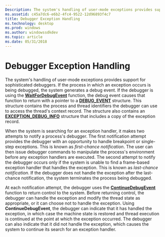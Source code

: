 ```yaml
---
Description: The system's handling of user-mode exceptions provides support for sophisticated debuggers.
ms.assetid: c45a7dc6-e6b2-4fc4-9522-12d96893f4c7
title: Debugger Exception Handling
ms.technology: desktop
ms.prod: windows
ms.author: windowssdkdev
ms.topic: article
ms.date: 05/31/2018
---
```


# Debugger Exception Handling

The system's handling of user-mode exceptions provides support for sophisticated debuggers. If the process in which an exception occurs is being debugged, the system generates a debug event. If the debugger is using the [**WaitForDebugEvent**](https://msdn.microsoft.com/en-us/library/ms681423(v=VS.85).aspx) function, the debug event causes that function to return with a pointer to a [**DEBUG\_EVENT**](https://msdn.microsoft.com/en-us/library/ms679308(v=VS.85).aspx) structure. This structure contains the process and thread identifiers the debugger can use to access the thread's context record. The structure also contains an [**EXCEPTION\_DEBUG\_INFO**](https://msdn.microsoft.com/en-us/library/ms679326(v=VS.85).aspx) structure that includes a copy of the exception record.

When the system is searching for an exception handler, it makes two attempts to notify a process's debugger. The first notification attempt provides the debugger with an opportunity to handle breakpoint or single-step exceptions. This is known as *first-chance notification*. The user can then issue debugger commands to manipulate the process's environment before any exception handlers are executed. The second attempt to notify the debugger occurs only if the system is unable to find a frame-based exception handler that handles the exception. This is known as *last-chance notification*. If the debugger does not handle the exception after the last-chance notification, the system terminates the process being debugged.

At each notification attempt, the debugger uses the [**ContinueDebugEvent**](https://msdn.microsoft.com/en-us/library/ms679285(v=VS.85).aspx) function to return control to the system. Before returning control, the debugger can handle the exception and modify the thread state as appropriate, or it can choose not to handle the exception. Using **ContinueDebugEvent**, the debugger can indicate that it has handled the exception, in which case the machine state is restored and thread execution is continued at the point at which the exception occurred. The debugger can also indicate that it did not handle the exception, which causes the system to continue its search for an exception handler.

 

 



